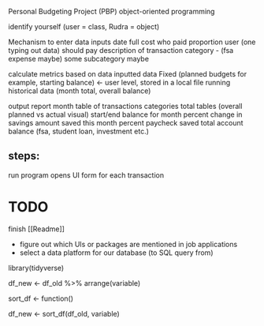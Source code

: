 
Personal Budgeting Project (PBP)
object-oriented programming

identify yourself (user = class, Rudra = object)

Mechanism to enter data
	inputs
		date
		full cost
		who paid
		proportion user (one typing out data) should pay
		description of transaction
		category - (fsa expense maybe)
			some subcategory maybe
		
calculate metrics based on data
	inputted data
	Fixed (planned budgets for example, starting balance) <- user level, stored in a local file
	running historical data (month total, overall balance)


output report
	month table of transactions
	categories total tables (overall planned vs actual visual)
	start/end balance for month
	percent change in savings
	amount saved this month
	percent paycheck saved
	total account balance (fsa, student loan, investment etc.)
	



## steps:

run program 
opens UI
	form for each transaction
	






# TODO
finish [[Readme]]

- figure out which UIs or packages are mentioned in job applications
- select a data platform for our database (to SQL query from)

library(tidyverse)

df_new <- df_old %>%
	arrange(variable)

sort_df <- function()

df_new <- sort_df(df_old, variable)